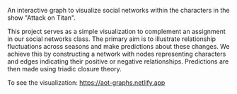 An interactive graph to visualize social networks within the characters in the show "Attack on Titan". 

This project serves as a simple visualization to complement an assignment in our social networks class. 
The primary aim is to illustrate relationship fluctuations across seasons and make predictions about these changes. 
We achieve this by constructing a network with nodes representing characters and edges indicating their positive or negative relationships. Predictions are then made using triadic closure theory.

To see the visualization: 
https://aot-graphs.netlify.app

